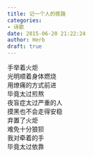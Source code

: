```yaml
---  
title: 记一个人的夜路  
categories:  
- 诗歌  
date: 2015-06-20 21:22:24  
author: Herb  
draft: true
---  
```

手举着火炬  
光明顺着身体燃烧  
用燎痛的方式前进  
毕竟太过煎熬    
夜盲症太过严重的人  
摸黑也不会走得安稳    
弃置了火炬  
难免十分狼狈  
我对牵着的手  
毕竟太过依靠